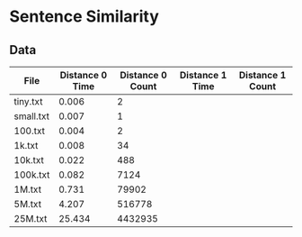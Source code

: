 # Sentence Similarity

## Data

|File|Distance 0 Time|Distance 0 Count|Distance 1 Time|Distance 1 Count|
|----|---------------|----------------|---------------|----------------|
|tiny.txt|0.006|2|||
|small.txt|0.007|1|||
|100.txt|0.004|2||||
|1k.txt|0.008|34|||
|10k.txt|0.022|488|||
|100k.txt|0.082|7124|||
|1M.txt|0.731|79902|||
|5M.txt|4.207|516778|||
|25M.txt|25.434|4432935|||
